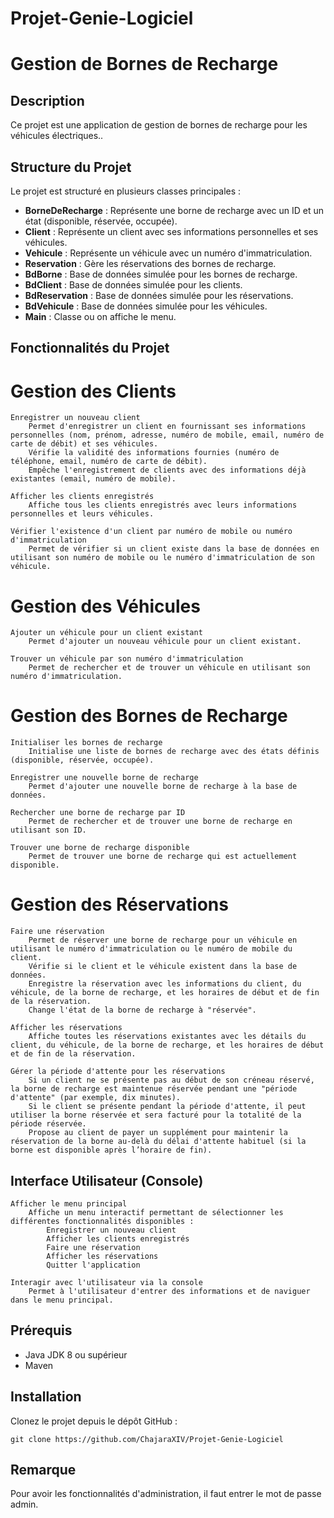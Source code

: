 # Projet-Genie-Logiciel

# Gestion de Bornes de Recharge

## Description

Ce projet est une application de gestion de bornes de recharge pour les véhicules électriques..

## Structure du Projet

Le projet est structuré en plusieurs classes principales :

- **BorneDeRecharge** : Représente une borne de recharge avec un ID et un état (disponible, réservée, occupée).
- **Client** : Représente un client avec ses informations personnelles et ses véhicules.
- **Vehicule** : Représente un véhicule avec un numéro d'immatriculation.
- **Reservation** : Gère les réservations des bornes de recharge.
- **BdBorne** : Base de données simulée pour les bornes de recharge.
- **BdClient** : Base de données simulée pour les clients.
- **BdReservation** : Base de données simulée pour les réservations.
- **BdVehicule** : Base de données simulée pour les véhicules.
- **Main** : Classe ou on affiche le menu.

## Fonctionnalités du Projet
# Gestion des Clients

    Enregistrer un nouveau client
        Permet d'enregistrer un client en fournissant ses informations personnelles (nom, prénom, adresse, numéro de mobile, email, numéro de carte de débit) et ses véhicules.
        Vérifie la validité des informations fournies (numéro de téléphone, email, numéro de carte de débit).
        Empêche l'enregistrement de clients avec des informations déjà existantes (email, numéro de mobile).

    Afficher les clients enregistrés
        Affiche tous les clients enregistrés avec leurs informations personnelles et leurs véhicules.

    Vérifier l'existence d'un client par numéro de mobile ou numéro d'immatriculation
        Permet de vérifier si un client existe dans la base de données en utilisant son numéro de mobile ou le numéro d'immatriculation de son véhicule.

# Gestion des Véhicules

    Ajouter un véhicule pour un client existant
        Permet d'ajouter un nouveau véhicule pour un client existant.

    Trouver un véhicule par son numéro d'immatriculation
        Permet de rechercher et de trouver un véhicule en utilisant son numéro d'immatriculation.

# Gestion des Bornes de Recharge

    Initialiser les bornes de recharge
        Initialise une liste de bornes de recharge avec des états définis (disponible, réservée, occupée).

    Enregistrer une nouvelle borne de recharge
        Permet d'ajouter une nouvelle borne de recharge à la base de données.

    Rechercher une borne de recharge par ID
        Permet de rechercher et de trouver une borne de recharge en utilisant son ID.

    Trouver une borne de recharge disponible
        Permet de trouver une borne de recharge qui est actuellement disponible.

# Gestion des Réservations

    Faire une réservation
        Permet de réserver une borne de recharge pour un véhicule en utilisant le numéro d'immatriculation ou le numéro de mobile du client.
        Vérifie si le client et le véhicule existent dans la base de données.
        Enregistre la réservation avec les informations du client, du véhicule, de la borne de recharge, et les horaires de début et de fin de la réservation.
        Change l'état de la borne de recharge à "réservée".

    Afficher les réservations
        Affiche toutes les réservations existantes avec les détails du client, du véhicule, de la borne de recharge, et les horaires de début et de fin de la réservation.

    Gérer la période d'attente pour les réservations
        Si un client ne se présente pas au début de son créneau réservé, la borne de recharge est maintenue réservée pendant une "période d'attente" (par exemple, dix minutes).
        Si le client se présente pendant la période d'attente, il peut utiliser la borne réservée et sera facturé pour la totalité de la période réservée.
        Propose au client de payer un supplément pour maintenir la réservation de la borne au-delà du délai d'attente habituel (si la borne est disponible après l’horaire de fin).

## Interface Utilisateur (Console)

    Afficher le menu principal
        Affiche un menu interactif permettant de sélectionner les différentes fonctionnalités disponibles :
            Enregistrer un nouveau client
            Afficher les clients enregistrés
            Faire une réservation
            Afficher les réservations
            Quitter l'application

    Interagir avec l'utilisateur via la console
        Permet à l'utilisateur d'entrer des informations et de naviguer dans le menu principal.

## Prérequis

- Java JDK 8 ou supérieur
- Maven

## Installation

Clonez le projet depuis le dépôt GitHub :

    git clone https://github.com/ChajaraXIV/Projet-Genie-Logiciel﻿
    
## Remarque

Pour avoir les fonctionnalités d'administration, il faut entrer le mot de passe admin.
